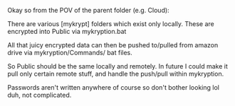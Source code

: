 Okay so from the POV of the parent folder (e.g. Cloud):

There are various [mykrypt] folders which exist only locally.
These are encrypted into Public via mykryption.bat

All that juicy encrypted data can then be pushed to/pulled from amazon drive via mykryption/Commands/ bat files.

So Public should be the same locally and remotely.
In future I could make it pull only certain remote stuff, and handle the push/pull within mykryption.

Passwords aren't written anywhere of course so don't bother looking lol duh, not complicated.
